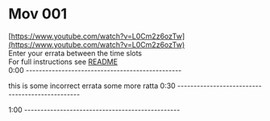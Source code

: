# Mov 001

[https://www.youtube.com/watch?v=L0Cm2z6ozTw](https://www.youtube.com/watch?v=L0Cm2z6ozTw)  
Enter your errata between the time slots  
For full instructions see [README](../../..#readme)  
0:00 ------------------------------------------------  



this is some incorrect errata some more ratta 
0:30 ------------------------------------------------  




1:00 ------------------------------------------------  




